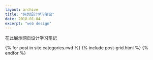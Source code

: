 ```yaml
---
layout: archive
title: "网页设计学习笔记"
date: 2018-01-04
excerpt: "web design"
---
```


在此展示网页设计学习笔记

<div class="tiles">
{% for post in site.categories.rwd %}
  {% include post-grid.html %}
{% endfor %}
</div><!-- /.tiles 把所有categories 有 rwd 的列出来-->
